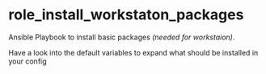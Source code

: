 # role_install_workstaton_packages
Ansible Playbook to install basic packages *(needed for workstaion)*.

Have a look into the default variables to expand what should be installed in your config
